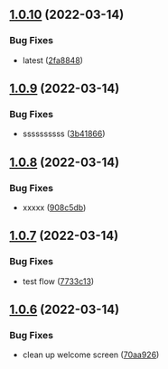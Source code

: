 ## [1.0.10](https://github.com/appicompany/demo-appi/compare/v1.0.9...v1.0.10) (2022-03-14)


### Bug Fixes

* latest ([2fa8848](https://github.com/appicompany/demo-appi/commit/2fa8848d79714937d43ad19d1a207a36b592ac99))



## [1.0.9](https://github.com/appicompany/demo-appi/compare/v1.0.8...v1.0.9) (2022-03-14)


### Bug Fixes

* ssssssssss ([3b41866](https://github.com/appicompany/demo-appi/commit/3b418660d3369c28b508258623a0c8fd9509d791))



## [1.0.8](https://github.com/appicompany/demo-appi/compare/v1.0.7...v1.0.8) (2022-03-14)


### Bug Fixes

* xxxxx ([908c5db](https://github.com/appicompany/demo-appi/commit/908c5db3d1ba91736953da22ea7e648e7c04f619))



## [1.0.7](https://github.com/appicompany/demo-appi/compare/v1.0.6...v1.0.7) (2022-03-14)


### Bug Fixes

* test flow ([7733c13](https://github.com/appicompany/demo-appi/commit/7733c13b3ef84621cd15e6e4d025751eb11ed0fc))



## [1.0.6](https://github.com/appicompany/demo-appi/compare/v1.0.5...v1.0.6) (2022-03-14)


### Bug Fixes

* clean up welcome screen ([70aa926](https://github.com/appicompany/demo-appi/commit/70aa926acf73617cd429151631b2796d574a653d))



